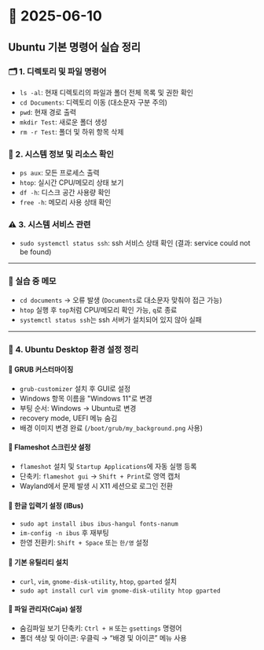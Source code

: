 # 📅 2025-06-10
## Ubuntu 기본 명령어 실습 정리

### 🗂️ 1. 디렉토리 및 파일 명령어
- `ls -al`: 현재 디렉토리의 파일과 폴더 전체 목록 및 권한 확인
- `cd Documents`: 디렉토리 이동 (대소문자 구분 주의)
- `pwd`: 현재 경로 출력
- `mkdir Test`: 새로운 폴더 생성
- `rm -r Test`: 폴더 및 하위 항목 삭제

### 🔐 2. 시스템 정보 및 리소스 확인
- `ps aux`: 모든 프로세스 출력
- `htop`: 실시간 CPU/메모리 상태 보기
- `df -h`: 디스크 공간 사용량 확인
- `free -h`: 메모리 사용 상태 확인

### ⚠️ 3. 시스템 서비스 관련
- `sudo systemctl status ssh`: ssh 서비스 상태 확인 (결과: service could not be found)

---

### 💬 실습 중 메모
- `cd documents` → 오류 발생 (`Documents`로 대소문자 맞춰야 접근 가능)
- `htop` 실행 후 `top`처럼 CPU/메모리 확인 가능, `q`로 종료
- `systemctl status ssh`는 ssh 서버가 설치되어 있지 않아 실패

---

### 🧰 4. Ubuntu Desktop 환경 설정 정리

#### 🔹 GRUB 커스터마이징
- `grub-customizer` 설치 후 GUI로 설정
- Windows 항목 이름을 "Windows 11"로 변경
- 부팅 순서: Windows → Ubuntu로 변경
- recovery mode, UEFI 메뉴 숨김
- 배경 이미지 변경 완료 (`/boot/grub/my_background.png` 사용)

#### 🔹 Flameshot 스크린샷 설정
- `flameshot` 설치 및 `Startup Applications`에 자동 실행 등록
- 단축키: `flameshot gui` → `Shift + Print`로 영역 캡처
- Wayland에서 문제 발생 시 X11 세션으로 로그인 전환

#### 🔹 한글 입력기 설정 (IBus)
- `sudo apt install ibus ibus-hangul fonts-nanum`
- `im-config -n ibus` 후 재부팅
- 한영 전환키: `Shift + Space` 또는 `한/영` 설정

#### 🔹 기본 유틸리티 설치
- `curl`, `vim`, `gnome-disk-utility`, `htop`, `gparted` 설치
- `sudo apt install curl vim gnome-disk-utility htop gparted`

#### 🔹 파일 관리자(Caja) 설정
- 숨김파일 보기 단축키: `Ctrl + H` 또는 `gsettings` 명령어
- 폴더 색상 및 아이콘: 우클릭 → “배경 및 아이콘” 메뉴 사용
